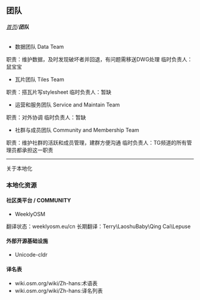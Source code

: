 ## 团队



###### [首页](../../README.md)/**团队**

+ 数据团队 Data Team

职责：维护数据，及时发现破坏者并回退，有问题需移送DWG处理
临时负责人：鼠宝宝

+ 瓦片团队 Tiles Team

职责：搭瓦片写stylesheet
临时负责人：暂缺

+ 运营和服务团队 Service and Maintain Team

职责：对外协调
临时负责人：暂缺

+ 社群与成员团队 Community and Membership Team

职责：维护社群的活跃和成员管理，建群方便沟通
临时负责人：TG频道的所有管理员都承担这一职责

---

关于本地化

### 本地化资源

#### 社区类平台 / COMMUNITY

* WeeklyOSM

翻译状态：weeklyosm.eu/cn
长期翻译：Terry\LaoshuBaby\Qing Cai\Lepuse

#### 外部开源基础设施

* Unicode-cldr

#### 译名表

* wiki.osm.org/wiki/Zh-hans:术语表
* wiki.osm.org/wiki/Zh-hans:译名列表
